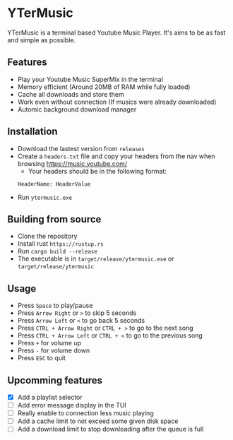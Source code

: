 # YTerMusic

YTerMusic is a terminal based Youtube Music Player.
It's aims to be as fast and simple as possible.

## Features

- Play your Youtube Music SuperMix in the terminal
- Memory efficient (Around 20MB of RAM while fully loaded)
- Cache all downloads and store them
- Work even without connection (If musics were already downloaded)
- Automic background download manager

## Installation

- Download the lastest version from `releases`
- Create a `headers.txt` file and copy your headers from the nav when browsing https://music.youtube.com/
  - Your headers should be in the following format:
  ```
  HeaderName: HeaderValue
  ```
- Run `ytermusic.exe`

## Building from source

 - Clone the repository
 - Install rust `https://rustup.rs`
 - Run `cargo build --release`
 - The executable is in `target/release/ytermusic.exe` or  `target/release/ytermusic`

## Usage

- Press `Space` to play/pause
- Press `Arrow Right` or `>` to skip 5 seconds
- Press `Arrow Left` or `<` to go back 5 seconds
- Press `CTRL + Arrow Right` or `CTRL + >` to go to the next song
- Press `CTRL + Arrow Left` or `CTRL + <` to go to the previous song
- Press `+` for volume up
- Press `-` for volume down
- Press `ESC` to quit

## Upcomming features

- [x] Add a playlist selector
- [ ] Add error message display in the TUI
- [ ] Really enable to connection less music playing
- [ ] Add a cache limit to not exceed some given disk space
- [ ] Add a download limit to stop downloading after the queue is full
